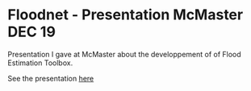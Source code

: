 # Floodnet - Presentation McMaster DEC 19
Presentation I gave at McMaster about the developpement of of Flood Estimation Toolbox. 

See the presentation [here](http://htmlpreview.github.io/?https://github.com/martindurocher/presentation_McMaster_dec19/blob/master/Rmd/presentation_mcmaster_dec19.html) 
